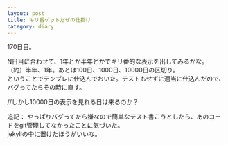 ```yaml
---
layout: post
title: キリ番ゲットだぜの仕掛け
category: diary
---
```


170日目。

N日目に合わせて、1年とか半年とかでキリ番的な表示を出してみるかな。  
（約）半年、1年。あとは100日、1000日、10000日の区切り。  
ということでテンプレに仕込んでおいた。テストもせずに適当に仕込んだので、バグってたらその時に直す。

//しかし10000日の表示を見れる日は来るのか？

追記：
やっぱりバグってたら嫌なので簡単なテスト書こうとしたら、あのコードをgit管理してなかったことに気づいた。  
jekyllの中に置けたほうがいいな。


